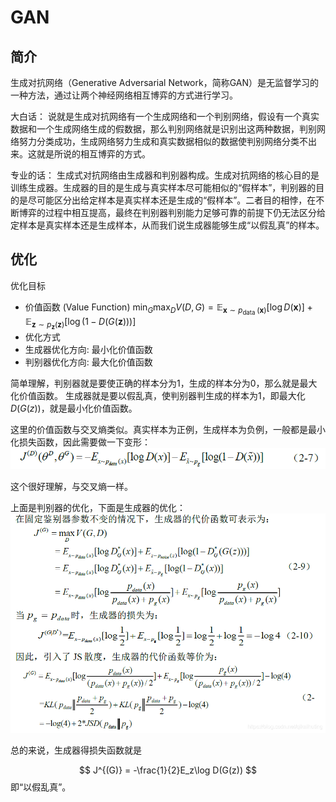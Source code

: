 # GAN


## 简介
生成对抗网络（Generative Adversarial Network，简称GAN）是无监督学习的一种方法，通过让两个神经网络相互博弈的方式进行学习。

大白话：
说就是生成对抗网络有一个生成网络和一个判别网络，假设有一个真实数据和一个生成网络生成的假数据，那么判别网络就是识别出这两种数据，判别网络努力分类成功，生成网络努力生成和真实数据相似的数据使判别网络分类不出来。这就是所说的相互博弈的方式。

专业的话：
生成式对抗网络由生成器和判别器构成。生成对抗网络的核心目的是训练生成器。生成器的目的是生成与真实样本尽可能相似的“假样本”，判别器的目的是尽可能区分出给定样本是真实样本还是生成的“假样本”。二者目的相悖，在不断博弈的过程中相互提高，最终在判别器判别能力足够可靠的前提下仍无法区分给定样本是真实样本还是生成样本，从而我们说生成器能够生成“以假乱真”的样本。

## 优化

优化目标
- 价值函数 (Value Function)
$\min_G \max_D V(D, G)=\mathbb{E}_{\boldsymbol{x} \sim p_{\text {data }}(\boldsymbol{x})}[\log D(\boldsymbol{x})]+\mathbb{E}_{\boldsymbol{z} \sim p_{\boldsymbol{z}}(\boldsymbol{z})}[\log (1-D(G(\boldsymbol{z})))]$
- 优化方式
- 生成器优化方向: 最小化价值函数
- 判别器优化方向: 最大化价值函数

简单理解，判别器就是要使正确的样本分为1，生成的样本分为0，那么就是最大化价值函数。
生成器就是要以假乱真，使判别器判生成的样本为1，即最大化$D(G(z))$，就是最小化价值函数。

这里的价值函数与交叉熵类似。真实样本为正例，生成样本为负例，一般都是最小化损失函数，因此需要做一下变形：
![](image/Pasted%20image%2020221122121322.png)

这个很好理解，与交叉熵一样。

上面是判别器的优化，下面是生成器的优化：
![](image/Pasted%20image%2020221122151349.png)


总的来说，生成器得损失函数就是

$$
J^{(G)} = -\frac{1}{2}E_z\log D(G(z))
$$
即“以假乱真”。
